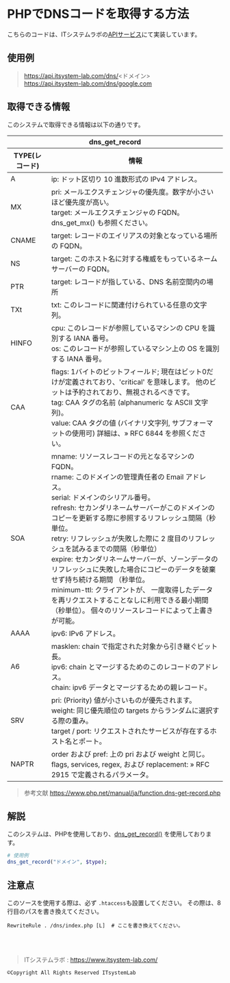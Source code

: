 # PHPでDNSコードを取得する方法

こちらのコードは、ITシステムラボの[APIサービス](https://api.itsystem-lab.com/)にて実装しています。

## 使用例
> https://api.itsystem-lab.com/dns/<ドメイン> <br>
> https://api.itsystem-lab.com/dns/google.com <br>

## 取得できる情報
このシステムで取得できる情報は以下の通りです。
<table>
 <thead>
   <tr>
       <th colspan="2">dns_get_record</th>
   </tr>
   <tr>
       <th>TYPE(レコード)</th>
       <th>情報</th>
   </tr>
 </thead>
 <tbody>
   <tr>
       <td>A</td>
       <td>ip: ドット区切り 10 進数形式の IPv4 アドレス。</td>
   </tr>
   <tr>
       <td>MX</td>
       <td>pri: メールエクスチェンジャの優先度。数字が小さいほど優先度が高い。<br>target: メールエクスチェンジャの FQDN。dns_get_mx() も参照ください。</td>
   </tr>
   <tr>
       <td>CNAME</td>
       <td>target: レコードのエイリアスの対象となっている場所の FQDN。</td>
   </tr>
   <tr>
       <td>NS</td>
       <td>target: このホスト名に対する権威をもっているネームサーバーの FQDN。</td>
   </tr>
   <tr>
       <td>PTR</td>
       <td>target: レコードが指している、DNS 名前空間内の場所</td>
   </tr>
   <tr>
       <td>TXt</td>
       <td>txt: このレコードに関連付けられている任意の文字列。</td>
   </tr>
   <tr>
       <td>HINFO</td>
       <td>cpu: このレコードが参照しているマシンの CPU を識別する IANA 番号。<br>os: このレコードが参照しているマシン上の OS を識別する IANA 番号。</td>
   </tr>
   <tr>
       <td>CAA</td>
       <td>flags: 1バイトのビットフィールド; 現在はビット0だけが定義されており、'critical' を意味します。 他のビットは予約されており、無視されるべきです。<br>tag: CAA タグの名前 (alphanumeric な ASCII 文字列)。<br>value: CAA タグの値 (バイナリ文字列, サブフォーマットの使用可) 詳細は、» RFC 6844 を参照ください。</td>
   </tr>
   <tr>
       <td>SOA</td>
       <td>mname: リソースレコードの元となるマシンの FQDN。<br>rname: このドメインの管理責任者の Email アドレス。<br>serial: ドメインのシリアル番号。<br>refresh: セカンダリネームサーバーがこのドメインのコピーを更新する際に参照するリフレッシュ間隔（秒単位。<br>retry: リフレッシュが失敗した際に 2 度目のリフレッシュを試みるまでの間隔（秒単位）<br>expire: セカンダリネームサーバーが、ゾーンデータの リフレッシュに失敗した場合にコピーのデータを破棄せず持ち続ける期間 （秒単位。<br>minimum-ttl: クライアントが、 一度取得したデータを再リクエストすることなしに利用できる最小期間（秒単位）。 個々のリソースレコードによって上書きが可能。</td>
   </tr>
   <tr>
       <td>AAAA</td>
       <td>ipv6: IPv6 アドレス。</td>
   </tr>
   <tr>
       <td>A6</td>
       <td>masklen: chain で指定された対象から引き継ぐビット長。<br>ipv6: chain とマージするためのこのレコードのアドレス。<br>chain: ipv6 データとマージするための親レコード。</td>
   </tr>
   <tr>
       <td>SRV</td>
       <td>pri: (Priority) 値が小さいものが優先されます。<br>weight: 同じ優先順位の targets からランダムに選択する際の重み。<br>target / port: リクエストされたサービスが存在するホスト名とポート。</td>
   </tr>
   <tr>
       <td>NAPTR</td>
       <td>order および pref: 上の pri および weight と同じ。 flags, services, regex, および replacement: » RFC 2915 で定義されるパラメータ。</td>
   </tr>
 </tbody>
</table>
 
> 参考文献 https://www.php.net/manual/ja/function.dns-get-record.php

## 解説
このシステムは、PHPを使用しており、[dns_get_record()](https://www.php.net/manual/ja/function.dns-get-record.php) を使用しております。
```php
# 使用例
dns_get_record("ドメイン", $type);
```

## 注意点
このソースを使用する際は、必ず `.htaccess`も設置してください。
その際は、8行目のパスを書き換えてください。
```.htaccess
RewriteRule . /dns/index.php [L]  # ここを書き換えてください。
```
 <br> <br>
> ITシステムラボ : https://www.itsystem-lab.com/
```
©︎Copyright All Rights Reserved ITsystemLab
```

